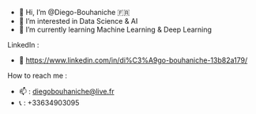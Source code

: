 - 👋 Hi, I’m @Diego-Bouhaniche 🇫🇷
- 👀 I’m interested in Data Science & AI
- 🌱 I’m currently learning Machine Learning & Deep Learning

LinkedIn :
- 🔗 https://www.linkedin.com/in/di%C3%A9go-bouhaniche-13b82a179/

How to reach me :
- 📫 : diegobouhaniche@live.fr
- 📞 : +33634903095
